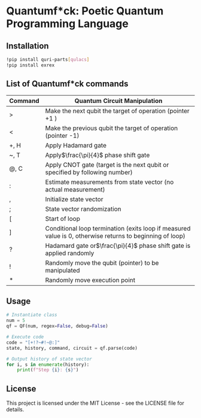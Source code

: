 # Quantumf*ck: Poetic Quantum Programming Language

## Installation

```bash
!pip install quri-parts[qulacs]
!pip install exrex
```

## List of Quantumf*ck commands

| Command | Quantum Circuit Manipulation                                                                             |
| ------- | -------------------------------------------------------------------------------------------------------- |
| >       | Make the next qubit the target of operation (pointer +1 )                                                |
| <       | Make the previous qubit the target of operation (pointer -1)                                             |
| +, H    | Apply Hadamard gate                                                                                      |
| ~, T    | Apply$\frac{\pi}{4}$ phase shift gate                                                                  |
| @, C    | Apply CNOT gate (target is the next qubit or specified by following number)                              |
| :       | Estimate measurements from state vector (no actual measurement)                                          |
| ,       | Initialize state vector                                                                                  |
| ;       | State vector randomization                                                                               |
| [       | Start of loop                                                                                            |
| ]       | Conditional loop termination (exits loop if measured value is 0, otherwise returns to beginning of loop) |
| ?       | Hadamard gate or$\frac{\pi}{4}$ phase shift gate is applied randomly                                   |
| !       | Randomly move the qubit (pointer) to be manipulated                                                      |
| *       | Randomly move execution point                                                                            |

## Usage

```python
# Instantiate class
num = 5
qf = QF(num, regex=False, debug=False)

# Execute code
code = "[+!?~#!~@:]"
state, history, command, circuit = qf.parse(code)

# Output history of state vector
for i, s in enumerate(history):
    print(f"Step {i}: {s}")
```

## License

This project is licensed under the MIT License - see the LICENSE file for details.
